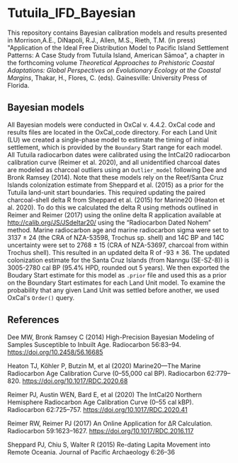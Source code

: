 # Tutuila_IFD_Bayesian
This repository contains Bayesian calibration models and results presented in Morrison,A.E., DiNapoli, R.J., Allen, M.S., Rieth, T.M. (in press) "Application of the Ideal Free Distribution Model to Pacific Island Settlement Patterns: A Case Study from Tutuila Island, American Sāmoa", a chapter in the forthcoming volume _Theoretical Approaches to Prehistoric Coastal Adaptations: Global Perspectives on Evolutionary Ecology at the Coastal Margins_, Thakar, H., Flores, C. (eds). Gainesville: University Press of Florida.


## Bayesian models

All Bayesian models were conducted in OxCal v. 4.4.2. OxCal code and results files are located in the OxCal_code directory. For each Land Unit (LU) we created a single-phase model to estimate the timing of initial settlement, which is provided by the `Boundary` Start range for each model. All Tutuila radiocarbon dates were calibrated using the IntCal20 radiocarbon calibration curve (Reimer et al. 2020), and all unidentified charcoal dates are modeled as charcoal outliers using an `Outlier_model` following Dee and Bronk Ramsey (2014). Note that these models rely on the Reef/Santa Cruz Islands colonization estimate from Sheppard et al. (2015) as a prior for the Tutuila land-unit start boundaries. This  required updating the paired charcoal-shell delta R from Sheppard et al. (2015) for Marine20 (Heaton et al. 2020). To do this we calculated the delta R using methods outlined in Reimer and Reimer (2017) using the online delta R application available at http://calib.org/JS/JSdeltar20/ using the “Radiocarbon Dated Nohem” method. Marine radiocarbon age and marine radiocarbon sigma were set to 3137 ± 24 (the CRA of NZA-53598, Trochus sp. shell) and 14C BP and 14C uncertainty were set to 2768 ± 15 (CRA of NZA-53697, charcoal from within Trochus shell). This resulted in an updated delta R of -93 ± 36. The updated colonization estimate for the Santa Cruz Islands (from Nanngu (SE-SZ-8)) is 3005-2780 cal BP (95.4% HPD, rounded out 5 years). We then exported the Boudary Start estimate for this model as `.prior` file and used this as a prior on the Boundary Start estimates for each Land Unit model. To examine the probability that any given Land Unit was settled before another, we used OxCal's `Order()` query.

## References

Dee MW, Bronk Ramsey C (2014) High-Precision Bayesian Modeling of Samples Susceptible to Inbuilt Age. Radiocarbon 56:83–94. https://doi.org/10.2458/56.16685

Heaton TJ, Köhler P, Butzin M, et al (2020) Marine20—The Marine Radiocarbon Age Calibration Curve (0–55,000 cal BP). Radiocarbon 62:779–820. https://doi.org/10.1017/RDC.2020.68 

Reimer PJ, Austin WEN, Bard E, et al (2020) The IntCal20 Northern Hemisphere Radiocarbon Age Calibration Curve (0–55 cal kBP). Radiocarbon 62:725–757. https://doi.org/10.1017/RDC.2020.41

Reimer RW, Reimer PJ (2017) An Online Application for ΔR Calculation. Radiocarbon 59:1623–1627. https://doi.org/10.1017/RDC.2016.117

Sheppard PJ, Chiu S, Walter R (2015) Re-dating Lapita Movement into Remote Oceania. Journal of Pacific Archaeology 6:26–36

